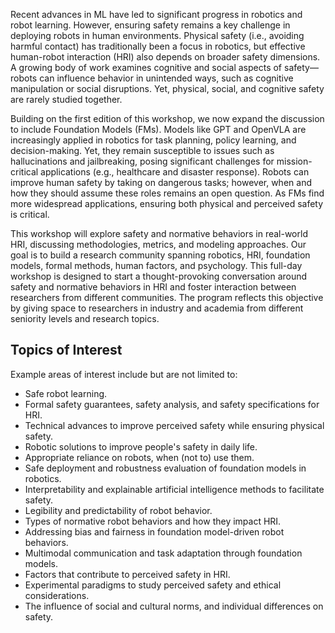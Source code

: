 Recent advances in ML have led to significant progress in robotics and robot learning. However, ensuring safety remains a key challenge in deploying robots in human environments. Physical safety (i.e., avoiding harmful contact) has traditionally been a focus in robotics, but effective human-robot interaction (HRI) also depends on broader safety dimensions. A growing body of work examines cognitive and social aspects of safety—robots can influence behavior in unintended ways, such as cognitive manipulation or social disruptions. Yet, physical, social, and cognitive safety are rarely studied together. 

Building on the first edition of this workshop, we now expand the discussion to include Foundation Models (FMs). Models like GPT and OpenVLA are increasingly applied in robotics for task planning, policy learning, and decision-making. Yet, they remain susceptible to issues such as hallucinations and jailbreaking, posing significant challenges for mission-critical applications (e.g., healthcare and disaster response). Robots can improve human safety by taking on dangerous tasks; however, when and how they should assume these roles remains an open question. As FMs find more widespread applications, ensuring both physical and perceived safety is critical. 

This workshop will explore safety and normative behaviors in real-world HRI, discussing methodologies, metrics, and modeling approaches. Our goal is to build a research community spanning robotics, HRI, foundation models, formal methods, human factors, and psychology. This full-day workshop is designed to start a thought-provoking conversation around safety and normative behaviors in HRI and foster interaction between researchers from different communities. The program reflects this objective by giving space to researchers in industry and academia from different seniority levels and research topics.


## Topics of Interest
Example areas of interest include but are not limited to:
* Safe robot learning.
* Formal safety guarantees, safety analysis, and safety specifications for HRI.
* Technical advances to improve perceived safety while ensuring physical safety.
* Robotic solutions to improve people's safety in daily life.
* Appropriate reliance on robots, when (not to) use them.
* Safe deployment and robustness evaluation of foundation models in robotics.
* Interpretability and explainable artificial intelligence methods to facilitate safety.
* Legibility and predictability of robot behavior.
* Types of normative robot behaviors and how they impact HRI.
* Addressing bias and fairness in foundation model-driven robot behaviors.
* Multimodal communication and task adaptation through foundation models.
* Factors that contribute to perceived safety in HRI.
* Experimental paradigms to study perceived safety and ethical considerations.
* The influence of social and cultural norms, and individual differences on safety.

